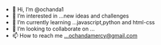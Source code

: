 - 👋 Hi, I’m @ochanda1
- 👀 I’m interested in ...new ideas and challenges
- 🌱 I’m currently learning ...javascript,python and html-css
- 💞️ I’m looking to collaborate on ...
- 📫 How to reach me ...ochandamercy@gmail.com

<!---
ochanda1/ochanda1 is a ✨ special ✨ repository because its `README.md` (this file) appears on your GitHub profile.
You can click the Preview link to take a look at your changes.
--->

